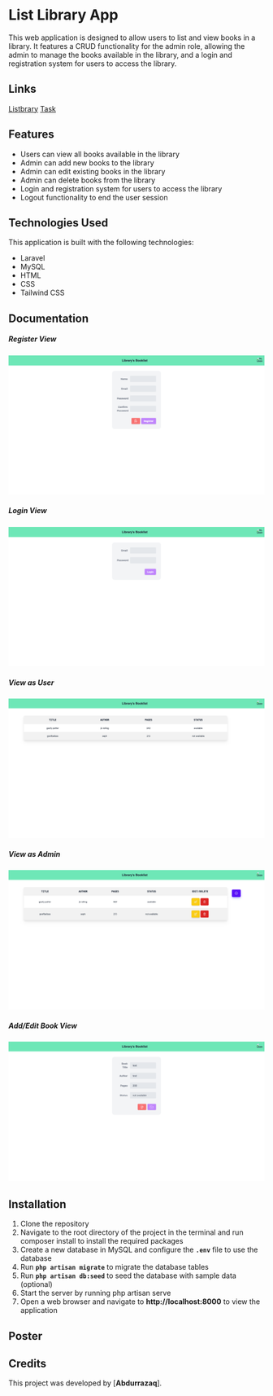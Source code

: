 # List Library App
This web application is designed to allow users to list and view books in a library. It features a CRUD functionality for the admin role, allowing the admin to manage the books available in the library, and a login and registration system for users to access the library.
## Links
[Listbrary](http://task.project.ojaq.my.id)
[Task](https://task.ojaq.my.id/)
## Features
* Users can view all books available in the library  
* Admin can add new books to the library  
* Admin can edit existing books in the library  
* Admin can delete books from the library  
* Login and registration system for users to access the library  
* Logout functionality to end the user session  
## Technologies Used
This application is built with the following technologies:

* Laravel  
* MySQL  
* HTML  
* CSS  
* Tailwind CSS  
## Documentation
##### Register View
![Register](/shared-host-project/images/register.png)  
##### Login View
![Login](/shared-host-project/images/login.png)  
##### View as User
![View as User](/shared-host-project/images/view%20user.png)  
##### View as Admin
![View as Admin](/shared-host-project/images/view%20admin.png)  
##### Add/Edit Book View
![Add/Edit Book View](/shared-host-project/images/add%3Aedit%20book.png)  

## Installation
1. Clone the repository  
2. Navigate to the root directory of the project in the terminal and run composer install to install the required packages  
3. Create a new database in MySQL and configure the **`.env`** file to use the database  
4. Run **`php artisan migrate`** to migrate the database tables  
5. Run **`php artisan db:seed`** to seed the database with sample data (optional)  
6. Start the server by running php artisan serve  
7. Open a web browser and navigate to **http://localhost:8000** to view the application  
## Poster

## Credits
This project was developed by [**Abdurrazaq**].
